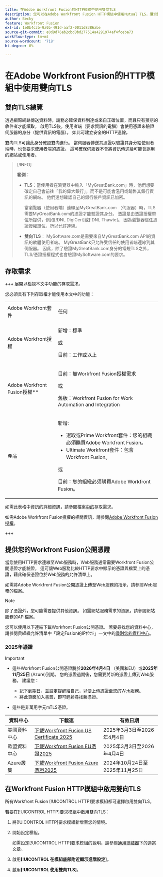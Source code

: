 ```yaml
---
title: 在Adobe Workfront Fusion的HTTP模組中使用雙向TLS
description: 您可以在Adobe Workfront Fusion HTTP模組中使用Mutual TLS，讓資訊交易的兩端都能驗證對方的身分。
author: Becky
feature: Workfront Fusion
exl-id: 1e0b4c3b-9a0b-491d-aaf2-0011d8386abe
source-git-commit: e0d9d76ab2cbd8bd277514a4291974af4fceba73
workflow-type: tm+mt
source-wordcount: '718'
ht-degree: 0%

---
```


# 在Adobe Workfront Fusion的HTTP模組中使用雙向TLS

## 雙向TLS總覽

透過網際網路傳送資料時，請務必確保資料到達或來自正確位置，而且只有預期的收件者才能讀取。 啟用TLS後，使用者端（要求資訊的電腦）會使用憑證來驗證伺服器的身分（提供資訊的電腦）。 如此可建立安全的HTTP連線。

雙向TLS可讓此身分確認雙向進行。 當伺服器傳送其憑證以驗證其身分給使用者端時，也會要求使用者端的憑證。 這可確保伺服器不會將資訊傳送給可能會誤用的網站或使用者。

>[!INFO]
>
>**範例：**
>
>* **TLS**：當使用者在瀏覽器中輸入「MyGreatBank.com」時，他們想要確定自己會前往「我的偉大銀行」，而不是可能會濫用或銷售其銀行資訊的網站。 他們還想確認自己的銀行帳戶資訊已加密。
>
>   當瀏覽器（使用者端）連線至MyGreatBank.com （伺服器）時，TLS需要MyGreatBank.com的憑證才能驗證其身分。 憑證是由憑證授權單位所提供，例如[!DNL DigiCert]或[!DNL Thawte]。 因為瀏覽器信任憑證授權單位，所以允許連線。
>
>* **雙向TLS**： MySoftware.com是需要來自MyGreatBank.com API的資訊的軟體使用者端。 MyGreatBank只允許受信任的使用者端連線到其伺服器。 因此，除了驗證MyGreatBank.com身分的常規TLS之外，TLS/憑證授權程式也會驗證MySoftware.com的要求。

## 存取需求

+++ 展開以檢視本文中功能的存取需求。

您必須具有下列存取權才能使用本文中的功能：

<table style="table-layout:auto">
 <col> 
 <col> 
 <tbody> 
  <tr> 
   <td role="rowheader">Adobe Workfront套件</td> 
   <td> <p>任何</p> </td> 
  </tr> 
  <tr data-mc-conditions=""> 
   <td role="rowheader">Adobe Workfront授權</td> 
   <td> <p>新增：標準</p><p>或</p><p>目前：工作或以上</p> </td> 
  </tr> 
  <tr> 
   <td role="rowheader">Adobe Workfront Fusion授權**</td> 
   <td>
   <p>目前：無Workfront Fusion授權需求</p>
   <p>或</p>
   <p>舊版：Workfront Fusion for Work Automation and Integration </p>
   </td> 
  </tr> 
  <tr> 
   <td role="rowheader">產品</td> 
   <td>
   <p>新增:</p> <ul><li>選取或Prime Workfront套件：您的組織必須購買Adobe Workfront Fusion。</li><li>Ultimate Workfront套件：包含Workfront Fusion。</li></ul>
   <p>或</p>
   <p>目前：您的組織必須購買Adobe Workfront Fusion。</p>
   </td> 
  </tr>
 </tbody> 
</table>

如需此表格中資訊的詳細資訊，請參閱檔案[中的](/help/workfront-fusion/references/licenses-and-roles/access-level-requirements-in-documentation.md)存取需求。

如需Adobe Workfront Fusion授權的相關資訊，請參閱[Adobe Workfront Fusion授權](/help/workfront-fusion/set-up-and-manage-workfront-fusion/licensing-operations-overview/license-automation-vs-integration.md)。

+++

## 提供您的Workfront Fusion公開憑證

當您使用HTTP要求連線至Web服務時，Web服務通常需要Workfront Fusion公開憑證才能驗證。 這可讓Web服務比較HTTP要求中顯示的憑證與檔案上的憑證，藉此確保憑證位於Web服務的允許清單上。

如需將Adobe Workfront Fusion公開憑證上傳至Web服務的指示，請參閱Web服務的檔案。

>[!NOTE]
>
>除了憑證外，您可能需要提供其他資訊。 如需網站服務需求的資訊，請參閱網站服務的API檔案。

您可以使用以下連結下載Workfront Fusion公開憑證。 若要尋找您的資料中心，請參閱貴組織允許清單中「設定Fusion的IP位址」一文中的[識別您的資料中心](/help/workfront-fusion/set-up-and-manage-workfront-fusion/set-up-and-manage-orgs-and-teams/set-up-orgs-teams-and-users/set-up-ip-addresses-for-fusion.md)。

### 2025年憑證

>[!IMPORTANT]
>
>* 這些Workfront Fusion公開憑證將於&#x200B;**2026年4月4日** （美國和EU）或&#x200B;**2025年11月25日** (Azure)到期。 您的憑證過期後，您需要將新的憑證上傳到Web服務。 建議您：
>
>   * 記下到期日，並設定提醒給自己，以便上傳憑證至您的Web服務。
>   * 將此頁面加入書籤，即可輕鬆尋找新憑證。
>
>* 這些是非萬用字元mTLS憑證。

| 資料中心 | 下載連 | 有效日期 |
|---|---|---|
| 美國資料中心 | [下載Workfront Fusion US Certificate 2025](/help/workfront-fusion/references/apps-and-modules/universal-connectors/assets/2025-certs/fusion-prod-us-mtls-certificate.pem) | 2025年3月3日至2026年4月4日 |
| 歐盟資料中心 | [下載Workfront Fusion EU憑證2025](/help/workfront-fusion/references/apps-and-modules/universal-connectors/assets/2025-certs/fusion-prod-eu-mtls-certificate.pem) | 2025年3月3日至2026年4月4日 |
| Azure叢集 | [下載Workfront Fusion Azure憑證2025](/help/workfront-fusion/references/apps-and-modules/universal-connectors/assets/2025-certs/fusion-prod-az-mtls-certificate.pem) | 2024年10月24日至2025年11月25日 |

<!--

### Certificates for 2024

>[!IMPORTANT]
>
>* We recommend installing the certificates for 2025, available above.
>* These Workfront Fusion public certificates expire on **May 7, 2025**. After yours expires you will need to upload a new certificate to the web service. We recommend that you:
>
>   * Make note of the expiration date and set a reminder for yourself to upload the certificate to your web service.
>   * Bookmark this page to easily find the new certificates.
>
>* These are non-wildcard mTLS certificates.

| Datacenter | Download link | Dates valid |
|---|---|---|
| US Datacenter | [Download Workfront Fusion Certificate 2024](/help/workfront-fusion/references/apps-and-modules/universal-connectors/assets/fusion-prod-us-mtls-certificate.pem) | April 5, 2024 to May 7, 2025 |
| EU Datacenter | [Download Workfront Fusion EU Certificate 2024](/help/workfront-fusion/references/apps-and-modules/universal-connectors/assets/fusion-prod-eu-mtls-certificate.pem) | April 5, 2024 to May 7, 2025 |

-->

## 在Workfront Fusion HTTP模組中啟用雙向TLS

所有Workfront Fusion [!UICONTROL HTTP]要求模組都可選擇啟用雙向TLS。

若要在[!UICONTROL HTTP]要求模組中啟用雙向TLS：

1. 將[!UICONTROL HTTP]要求模組新增至您的情境。
1. 開始設定模組。

   如需設定[!UICONTROL HTTP]要求模組的說明，請參閱[通用聯結器](/help/workfront-fusion/references/apps-and-modules/apps-and-modules-toc.md#universal-connectors)下的適當文章。

1. 啟用&#x200B;**[!UICONTROL 在模組底部附近顯示進階設定]**。
1. 啟用&#x200B;**[!UICONTROL 使用雙向TLS]**。
